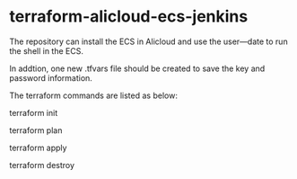 # terraform-alicloud-ecs-jenkins

The repository can install the ECS in Alicloud and use the user—date to run the shell in the ECS.

In addtion, one new .tfvars file should be created to save the key and password information.

The terraform commands are listed as below:

terraform init

terraform plan

terraform apply

terraform destroy





